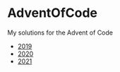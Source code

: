 # AdventOfCode

My solutions for the Advent of Code
- [2019](https://adventofcode.com/2019)
- [2020](https://adventofcode.com/2020)
- [2021](https://adventofcode.com/2021)
